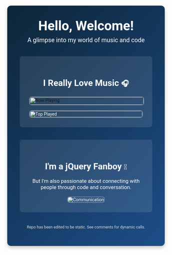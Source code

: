<!-- New Dynamic README Variant with Updated Dynamic Cells -->
<link href="https://fonts.googleapis.com/css2?family=Roboto:wght@400;700&display=swap" rel="stylesheet">
<div style="max-width: 960px; margin: 0 auto; padding: 40px; font-family: 'Roboto', sans-serif; background: linear-gradient(135deg, #0d2538, #1d4e89); border-radius: 12px; box-shadow: 0 6px 12px rgba(0, 0, 0, 0.2); color: #fff;">
  <!-- Header Section -->
  <header style="text-align: center; margin-bottom: 40px;">
    <h1 style="font-size: 3em; margin: 0;">Hello, Welcome!</h1>
    <p style="font-size: 1.4em; margin-top: 10px;">A glimpse into my world of music and code</p>
  </header>

  <!-- Music Section -->
  <section style="margin-bottom: 40px; background: rgba(255, 255, 255, 0.1); padding: 30px; border-radius: 8px;">
    <h2 style="text-align: center; font-size: 2em; margin-bottom: 20px;">I Really Love Music <span style="font-size: 0.8em;">🎧</span></h2>
    <div style="display: flex; flex-wrap: wrap; justify-content: center; gap: 20px;">
      <!-- Now Playing: Dynamic Call -->
      <a href="https://readme.andyruwruw.com/api/now-playing?open" style="flex: 1 1 300px;">
        <img src="https://readme.andyruwruw.com/api/now-playing" alt="Now Playing" style="width: 100%; border-radius: 8px; border: 2px solid rgba(255,255,255,0.3);">
      </a>
      <!-- Top Played: Dynamic Call -->
      <img src="https://readme.andyruwruw.com/api/top-played" alt="Top Played" style="flex: 1 1 300px; width: 100%; border-radius: 8px; border: 2px solid rgba(255,255,255,0.3);">
    </div>
  </section>

  <!-- jQuery & Communication Section -->
  <section style="margin-bottom: 40px; background: rgba(255, 255, 255, 0.1); padding: 30px; border-radius: 8px;">
    <h2 style="text-align: center; font-size: 2em; margin-bottom: 20px;">I'm a jQuery Fanboy <span style="font-size: 0.8em;">🔨</span></h2>
    <p style="text-align: center; font-size: 1.2em;">But I'm also passionate about connecting with people through code and conversation.</p>
    <div style="display: flex; justify-content: center; margin-top: 20px;">
      <img src="https://www.startpage.com/av/proxy-image?piurl=https%3A%2F%2Fi.ytimg.com%2Fvi%2F8l1gU0fdJ9U%2Fmaxresdefault.jpg&sp=1730374255T9ba93bf0866137cd53ee67609604335c4ad9712bbab2b094bd51dedb9a43627a" alt="Communication" style="max-width: 80%; border-radius: 8px; border: 2px solid rgba(255,255,255,0.3);">
    </div>
  </section>

  <!-- Footer Note -->
  <footer style="text-align: center; font-size: 0.9em; color: #ddd;">
    <p>Repo has been edited to be static. See comments for dynamic calls.</p>
  </footer>
</div>